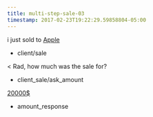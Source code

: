 ```yaml
---
title: multi-step-sale-03
timestamp: 2017-02-23T19:22:29.59858804-05:00
---
```


i just sold to [Apple](company_name)
* client/sale

< Rad, how much was the sale for?
* client_sale/ask_amount

[20000$](amount_of_money)
* amount_response

